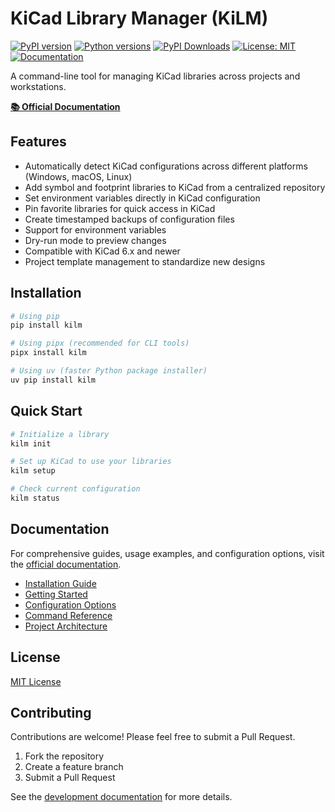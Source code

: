 # KiCad Library Manager (KiLM)

[![PyPI version](https://img.shields.io/pypi/v/kilm.svg)](https://pypi.org/project/kilm/)
[![Python versions](https://img.shields.io/pypi/pyversions/kilm.svg)](https://pypi.org/project/kilm/)
[![PyPI Downloads](https://static.pepy.tech/badge/kilm)](https://pepy.tech/projects/kilm)
[![License: MIT](https://img.shields.io/badge/License-MIT-blue.svg)](https://opensource.org/licenses/MIT)
[![Documentation](https://img.shields.io/badge/docs-website-brightgreen.svg)](https://kilm.aristovnik.me)

A command-line tool for managing KiCad libraries across projects and workstations.

**[📚 Official Documentation](https://kilm.aristovnik.me)**

## Features

- Automatically detect KiCad configurations across different platforms (Windows, macOS, Linux)
- Add symbol and footprint libraries to KiCad from a centralized repository
- Set environment variables directly in KiCad configuration
- Pin favorite libraries for quick access in KiCad
- Create timestamped backups of configuration files
- Support for environment variables
- Dry-run mode to preview changes
- Compatible with KiCad 6.x and newer
- Project template management to standardize new designs

## Installation

```bash
# Using pip
pip install kilm

# Using pipx (recommended for CLI tools)
pipx install kilm

# Using uv (faster Python package installer)
uv pip install kilm
```

## Quick Start

```bash
# Initialize a library
kilm init

# Set up KiCad to use your libraries
kilm setup

# Check current configuration
kilm status
```

## Documentation

For comprehensive guides, usage examples, and configuration options, visit the [official documentation](https://kilm.aristovnik.me).

- [Installation Guide](https://kilm.aristovnik.me/guides/installation/)
- [Getting Started](https://kilm.aristovnik.me/guides/getting-started/)
- [Configuration Options](https://kilm.aristovnik.me/guides/configuration/)
- [Command Reference](https://kilm.aristovnik.me/reference/cli/)
- [Project Architecture](https://kilm.aristovnik.me/community/development/)

## License

[MIT License](LICENSE)

## Contributing

Contributions are welcome! Please feel free to submit a Pull Request.

1. Fork the repository
2. Create a feature branch
3. Submit a Pull Request

See the [development documentation](https://kilm.aristovnik.me/community/development/) for more details.
